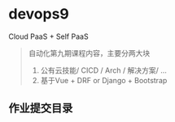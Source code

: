 # devops9
Cloud PaaS  + Self PaaS 
> 自动化第九期课程内容，主要分两大块  
> 1. 公有云技能/ CICD / Arch / 解决方案/ ...
> 2. 基于Vue + DRF or Django + Bootstrap

## 作业提交目录
